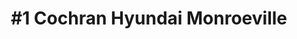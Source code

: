 ---
title: "#1 Cochran Hyundai Monroeville"
url: /monroeville/1-cochran-hyundai-monroeville/
shop: car
---